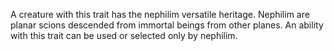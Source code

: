 A creature with this trait has the nephilim versatile heritage. Nephilim are planar scions descended from immortal beings from other planes. An ability with this trait can be used or selected only by nephilim.